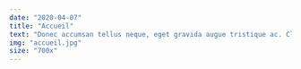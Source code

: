 ```yaml
---
date: "2020-04-07"
title: "Accueil"
text: "Donec accumsan tellus neque, eget gravida augue tristique ac. Class aptent taciti sociosqu ad litora torquent per conubia nostra, per inceptos himenaeos. In pellentesque eget nibh at aliquam. Vivamus sem mi, dignissim ut ex vitae, laoreet rutrum metus. Etiam aliquet quam eget tellus ullamcorper imperdiet vel id libero. Curabitur bibendum scelerisque ante. Sed id ullamcorper mi. Proin pharetra lobortis neque. Sed et blandit mi. Donec vitae quam efficitur, fringilla felis sit amet, consequat risus. Maecenas eleifend dui sed mauris vestibulum molestie. Etiam eu vulputate quam, vel porta turpis."
img: "accueil.jpg"
size: "700x"
---
```

